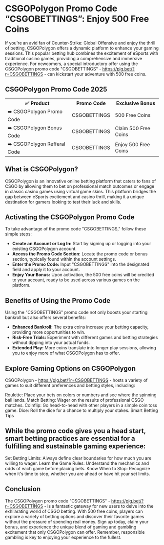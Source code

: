<h1>CSGOPolygon Promo Code “CSGOBETTINGS”: Enjoy 500 Free Coins</h1>

If you're an avid fan of Counter-Strike: Global Offensive and enjoy the thrill of betting, CSGOPolygon offers a dynamic platform to enhance your gaming sessions. This popular betting hub combines the excitement of eSports with traditional casino games, providing a comprehensive and immersive experience. For newcomers, a special introductory offer using the CSGOPolygon promo code "CSGOBETTINGS" - https://plg.bet/?r=CSGOBETTINGS - can kickstart your adventure with 500 free coins.

<H2>CSGOPolygon Promo Code 2025</H2>
 <table>
  <tr>
    <th>✅ Product</th>
    <th>Promo Code</th>
    <th>Exclusive Bonus</th>
  </tr>
  <tr>
    <td>➡️ CSGOPolygon Promo Code</td>
    <td>CSGOBETTINGS</td>
    <td>500 Free Coins</td>
  </tr>
  <tr>
   <td>➡️ CSGOPolygon Bonus Code</td>
    <td>CSGOBETTINGS</td>
    <td>Claim 500 Free Coins</td>
  </tr>
  <tr>
  <td>➡️ CSGOPolygon Refferal Code</td>
    <td>CSGOBETTINGS</td>
      <td>Enjoy 500 Free Coins</td>
  </tr>
</table>


<h2>What is CSGOPolygon?</h2>

CSGOPolygon is an innovative online betting platform that caters to fans of CSGO by allowing them to bet on professional match outcomes or engage in classic casino games using virtual game skins. This platform bridges the gap between eSports excitement and casino thrill, making it a unique destination for gamers looking to test their luck and skills.

<h2>Activating the CSGOPolygon Promo Code</h2>

To take advantage of the promo code "CSGOBETTINGS," follow these simple steps:

- **Create an Account or Log In:** Start by signing up or logging into your existing CSGOPolygon account.
- **Access the Promo Code Section:** Locate the promo code or bonus section, typically found within the account settings.
- **Enter the Promo Code:** Input "CSGOBETTINGS" into the designated field and apply it to your account.
- **Enjoy Your Bonus:** Upon activation, the 500 free coins will be credited to your account, ready to be used across various games on the platform.

<h2>Benefits of Using the Promo Code</h2>

Using the "CSGOBETTINGS" promo code not only boosts your starting bankroll but also offers several benefits:

- **Enhanced Bankroll:** The extra coins increase your betting capacity, providing more opportunities to win.
- **Risk-Free Trials:** Experiment with different games and betting strategies without dipping into your actual funds.
- **Extended Play:** More coins translate into longer play sessions, allowing you to enjoy more of what CSGOPolygon has to offer.

<h2>Explore Gaming Options on CSGOPolygon</h2>

CSGOPolygon - https://plg.bet/?r=CSGOBETTINGS - hosts a variety of games to suit different preferences and betting styles, including:

Roulette: Place your bets on colors or numbers and see where the spinning ball lands.
Match Betting: Wager on the results of professional CSGO matches.
Coinflip: Go head-to-head with other players in a simple coin toss game.
Dice: Roll the dice for a chance to multiply your stakes.
Smart Betting Tips

<h2>While the promo code gives you a head start, smart betting practices are essential for a fulfilling and sustainable gaming experience:</h2>

Set Betting Limits: Always define clear boundaries for how much you are willing to wager.
Learn the Game Rules: Understand the mechanics and odds of each game before placing bets.
Know When to Stop: Recognize when it's time to stop, whether you are ahead or have hit your set limits.

<h2>Conclusion</h2>

The CSGOPolygon promo code "CSGOBETTINGS" - https://plg.bet/?r=CSGOBETTINGS - is a fantastic gateway for new users to delve into the exhilarating world of CSGO betting. With 500 free coins, players can explore a variety of betting options and discover their favorite games without the pressure of spending real money. Sign up today, claim your bonus, and experience the unique blend of gaming and gambling excitement that only CSGOPolygon can offer. Remember, responsible gambling is key to enjoying your experience to the fullest.
